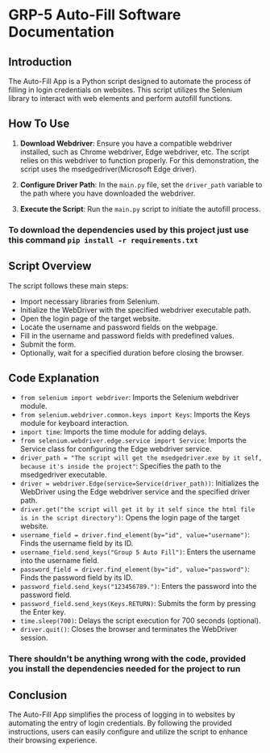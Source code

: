 # GRP-5 Auto-Fill Software Documentation

## Introduction
The Auto-Fill App is a Python script designed to automate the process of filling in login credentials on websites. This script utilizes the Selenium library to interact with web elements and perform autofill functions.

## How To Use
1. **Download Webdriver**: Ensure you have a compatible webdriver installed, such as Chrome webdriver, Edge webdriver, etc. The script relies on this webdriver to function properly. For this demonstration, the script uses the msedgedriver(Microsoft Edge driver).

2. **Configure Driver Path**: In the `main.py` file, set the `driver_path` variable to the path where you have downloaded the webdriver.

3. **Execute the Script**: Run the `main.py` script to initiate the autofill process.

### To download the dependencies used by this project just use this command `pip install -r requirements.txt`


## Script Overview
The script follows these main steps:
- Import necessary libraries from Selenium.
- Initialize the WebDriver with the specified webdriver executable path.
- Open the login page of the target website.
- Locate the username and password fields on the webpage.
- Fill in the username and password fields with predefined values.
- Submit the form.
- Optionally, wait for a specified duration before closing the browser.


## Code Explanation
- `from selenium import webdriver`: Imports the Selenium webdriver module.
- `from selenium.webdriver.common.keys import Keys`: Imports the Keys module for keyboard interaction.
- `import time`: Imports the time module for adding delays.
- `from selenium.webdriver.edge.service import Service`: Imports the Service class for configuring the Edge webdriver service.
- `driver_path = "The script will get the msedgedriver.exe by it self, because it's inside the project"`: Specifies the path to the msedgedriver executable.
- `driver = webdriver.Edge(service=Service(driver_path))`: Initializes the WebDriver using the Edge webdriver service and the specified driver path.
- `driver.get("the script will get it by it self since the html file is in the script directory")`: Opens the login page of the target website.
- `username_field = driver.find_element(by="id", value="username")`: Finds the username field by its ID.
- `username_field.send_keys("Group 5 Auto Fill")`: Enters the username into the username field.
- `password_field = driver.find_element(by="id", value="password")`: Finds the password field by its ID.
- `password_field.send_keys("123456789.")`: Enters the password into the password field.
- `password_field.send_keys(Keys.RETURN)`: Submits the form by pressing the Enter key.
- `time.sleep(700)`: Delays the script execution for 700 seconds (optional).
- `driver.quit()`: Closes the browser and terminates the WebDriver session.

### There shouldn't be anything wrong with the code, provided you install the dependencies needed for the project to run
## Conclusion
The Auto-Fill App simplifies the process of logging in to websites by automating the entry of login credentials. By following the provided instructions, users can easily configure and utilize the script to enhance their browsing experience.
